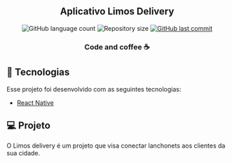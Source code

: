  <h2 align="center">Aplicativo Limos Delivery</h2>

<p align="center">
  <img alt="GitHub language count" src="https://img.shields.io/github/languages/count/heltonphg/Limos-Delivery">
  <img alt="Repository size" src="https://img.shields.io/github/repo-size/heltonphg/Limos-Delivery">
   <a href="https://github.com/heltonphg/backend_delivery/commits/master">
    <img alt="GitHub last commit" src="https://img.shields.io/github/last-commit/heltonphg/Limos-Delivery">
  </a>
</p>


<h3 align="center">
   Code and coffee ☕
</h3>

## :rocket: Tecnologias

Esse projeto foi desenvolvido com as seguintes tecnologias:

- [React Native](https://facebook.github.io/react-native/)

## 💻 Projeto

O Limos delivery é um projeto que visa conectar lanchonets aos clientes da sua cidade.

